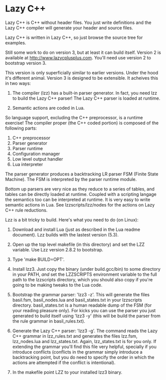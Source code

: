 # Lazy C++

Lazy C++ is C++ without header files. You just write definitions and the Lazy C++ compiler will generate your header and source files.

Lazy C++ is written in Lazy C++, so just browse the source tree for examples.

Still some work to do on version 3, but at least it can build itself. Version 2 is available at <http://www.lazycplusplus.com>. You'll need use version 2 to bootstrap version 3.

This version is only superficially similar to earlier versions. Under the hood it's different animal. Version 3 is designed to be extensible. It acheives this in two ways:

1. The compiler (lzz) has a built-in parser generator. In fact, you need lzz to build the Lazy C++ parser! The Lazy C++ parser is loaded at runtime.

2. Semantic actions are coded in Lua. 

So language support, excluding the C++ preprocessor, is a runtime exercise! The compiler proper (the C++ coded portion) is composed of the following parts:

1. C++ preprocessor
2. Parser generator
3. Parser runtime
4. Configuration manager
5. Low level output handler
6. Lua interpreter

The parser generator produces a backtracking LR parser FSM (Finite State Machine). The FSM is interpreted by the parser runtime module.

Bottom up parsers are very nice as they reduce to a series of tables, and tables can be directly loaded at runtime. Coupled with a scripting langage the semantics too can be interpreted at runtime. It is very easy to write semantic actions in Lua. See lzzscripts/lzz/nodes for the actions on Lazy C++ rule reductions.

Lzz is a bit tricky to build. Here's what you need to do (on Linux):

1. Download and install Lua (just as described in the Lua readme document). Lzz builds with the lastest version (5.3).

2. Open up the top level makefile (in this directory) and set the LZZ variable. Use Lzz version 2.8.2 to bootstrap.

3. Type 'make BUILD=OPT'.

4. Install lzz3. Just copy the binary (under build.gcc/bin) to some directory in your PATH, *and* set the LZZSCRIPTS environment variable to the full path to the lzzscripts directory, which you should also copy if you're going to be making tweaks to the Lua code.

5. Bootstrap the grammar parser: 'lzz3 -z'. This will generate the files basil.fsm, basil_nodes.lua and basil_states.txt in your lzzscripts directory. basil_states.txt is a human readable dump of the FSM (for your reading pleasure only). For kicks you can use the parser you just generated to build itself using 'lzz3 -y' (this will be build the parser from the rule grammar in basil_rules.txt).

6. Generate the Lazy C++ parser: 'lzz3 -g'. The command reads the Lazy C++ grammar in lzz_rules.txt and generates the files lzz.fsm, lzz_nodes.lua and lzz_states.txt. Again, lzz_states.txt is for you only. If extending the grammar you'll find this file very helpful, specially if you introduce conflicts (conflicts in the grammar simply introduce a backtracking point, but you do need to specify the order in which the actions are attempted if the conflict is intentional).

7. In the makefile point LZZ to your installed lzz3 binary.
